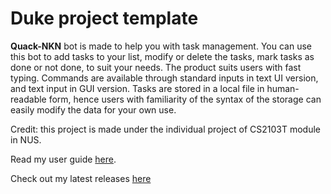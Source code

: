 # Duke project template

**Quack-NKN** bot is made to help you with task management.
You can use this bot to add tasks to your list,
modify or delete the tasks, mark tasks as done or not done,
to suit your needs.
The product suits users with fast typing.
Commands are available through standard inputs in text UI version,
and text input in GUI version.
Tasks are stored in a local file in human-readable form,
hence users with familiarity of the syntax of the storage
can easily modify the data for your own use.

Credit: this project is made under the individual project of CS2103T module in NUS.

Read my user guide [here](https://nknguyenhc.github.io/ip/#features).

Check out my latest releases [here](https://github.com/nknguyenhc/ip/releases)
